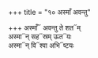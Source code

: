 +++
title = "१० अस्माँ अवन्तु"

+++
अस्माँ᳓ अवन्तु ते शत᳓म्  
अस्मा᳓न् सह᳓स्रम् ऊत᳓यः  
अस्मा᳓न् वि᳓श्वा अभि᳓ष्टयः